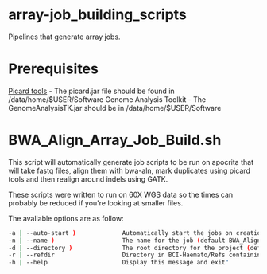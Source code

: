 # array-job_building_scripts
Pipelines that generate array jobs.

# Prerequisites

<a href="https://github.com/broadinstitute/picard/releases/tag/2.18.14">
Picard tools</a> - The picard.jar file should be found in /data/home/$USER/Software
Genome Analysis Toolkit - The GenomeAnalysisTK.jar should be in /data/home/$USER/Software



# BWA_Align_Array_Job_Build.sh

This script will automatically generate job scripts to be run on apocrita that will take fastq files, align them with bwa-aln, mark duplicates using picard tools and then realign around indels using GATK.

These scripts were written to run on 60X WGS data so the times can probably be reduced if you're looking at smaller files.

The avaliable options are as follow:
```bash
-a | --auto-start )             Automatically start the jobs on creation (default off)
-n | --name )                   The name for the job (default BWA_Align)
-d | --directory )              The root directory for the project (default $PWD)
-r | --refdir                   Directory in BCI-Haemato/Refs containing the reference (default GRCh37/)
-h | --help                     Display this message and exit"
```
